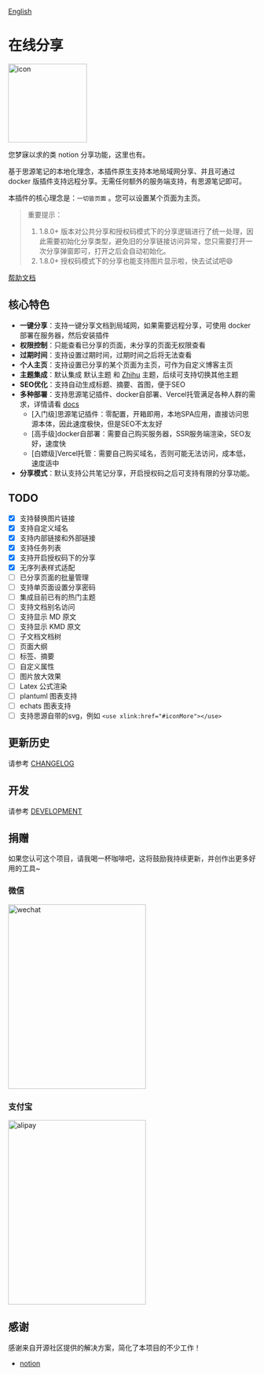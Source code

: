 [English](README.md)

# 在线分享

<img src="https://ghproxy.com/https://github.com/terwer/siyuan-plugin-blog/blob/main/icon.png" width="160" height="160" alt="icon">

您梦寐以求的类 notion 分享功能，这里也有。

基于思源笔记的本地化理念，本插件原生支持本地局域网分享、并且可通过 docker 版插件支持远程分享。无需任何额外的服务端支持，有思源笔记即可。

本插件的核心理念是：`一切皆页面` 。您可以设置某个页面为主页。

> 重要提示：
> 1. 1.8.0+ 版本对公共分享和授权码模式下的分享逻辑进行了统一处理，因此需要初始化分享类型，避免旧的分享链接访问异常，您只需要打开一次分享弹窗即可，打开之后会自动初始化。
> 2. 1.8.0+ 授权码模式下的分享也能支持图片显示啦，快去试试吧😄

[帮助文档](https://blog.terwer.space/s/20230621001422-xsimx5v)

## 核心特色

- **一键分享**：支持一键分享文档到局域网，如果需要远程分享，可使用 docker 部署在服务器，然后安装插件
- **权限控制**：只能查看已分享的页面，未分享的页面无权限查看
- **过期时间**：支持设置过期时间，过期时间之后将无法查看
- **个人主页**：支持设置已分享的某个页面为主页，可作为自定义博客主页
- **主题集成**：默认集成 默认主题 和 [Zhihu](https://github.com/terwer/siyuan-theme-zhihu) 主题，后续可支持切换其他主题
- **SEO优化**：支持自动生成标题、摘要、首图，便于SEO
- **多种部署**：支持思源笔记插件、docker自部署、Vercel托管满足各种人群的需求，详情请看 [docs](https://blog.terwer.space/s/20230621001422-xsimx5v)
  - [入门级]思源笔记插件：零配置，开箱即用，本地SPA应用，直接访问思源本体，因此速度极快，但是SEO不太友好
  - [高手级]docker自部署：需要自己购买服务器，SSR服务端渲染，SEO友好，速度快
  - [白嫖级]Vercel托管：需要自己购买域名，否则可能无法访问，成本低，速度适中
- **分享模式**：默认支持公共笔记分享，开启授权码之后可支持有限的分享功能。

## TODO

- [X] 支持替换图片链接
- [X] 支持自定义域名
- [X] 支持内部链接和外部链接
- [X] 支持任务列表
- [X] 支持开启授权码下的分享
- [X] 无序列表样式适配
- [ ] 已分享页面的批量管理
- [ ] 支持单页面设置分享密码
- [ ] 集成目前已有的热门主题
- [ ] 支持文档别名访问
- [ ] 支持显示 MD 原文
- [ ] 支持显示 KMD 原文
- [ ] 子文档文档树
- [ ] 页面大纲
- [ ] 标签、摘要
- [ ] 自定义属性
- [ ] 图片放大效果
- [ ] Latex 公式渲染
- [ ] plantuml 图表支持
- [ ] echats 图表支持
- [ ] 支持思源自带的svg，例如 `<use xlink:href="#iconMore"></use>`

## 更新历史

请参考 [CHANGELOG](https://github.com/terwer/siyuan-plugin-blog/blob/main/CHANGELOG.md)

## 开发

请参考 [DEVELOPMENT](./DEVELOPMENT.md)

## 捐赠

如果您认可这个项目，请我喝一杯咖啡吧，这将鼓励我持续更新，并创作出更多好用的工具~

### 微信

<div>
<img src="https://static-rs-terwer.oss-cn-beijing.aliyuncs.com/donate/wechat.jpg" alt="wechat" style="width:280px;height:375px;" />
</div>

### 支付宝

<div>
<img src="https://static-rs-terwer.oss-cn-beijing.aliyuncs.com/donate/alipay.jpg" alt="alipay" style="width:280px;height:375px;" />
</div>

## 感谢

感谢来自开源社区提供的解决方案，简化了本项目的不少工作！

- [notion](https://notion.so)